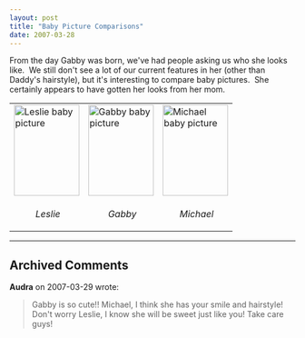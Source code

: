 ```yaml
---
layout: post
title: "Baby Picture Comparisons"
date: 2007-03-28
---
```


<p>From the day Gabby was born, we've had people asking us who she looks like.  We still don't see a lot of our current features in her (other than Daddy's hairstyle), but it's interesting to compare baby pictures.  She certainly appears to have gotten her looks from her mom.</p>
<table cellspacing="2" cellpadding="2" border="0">
    <tbody>
        <tr>
            <td><img height="160" alt="Leslie baby picture" src="http://www.thepaladinos.com/Portals/thepaladinos/CompLeslie.jpg" width="115"/></td>
            <td><img height="160" alt="Gabby baby picture" src="http://www.thepaladinos.com/Portals/thepaladinos/CompGabby.JPG" width="115"/></td>
            <td><img height="160" alt="Michael baby picture" src="http://www.thepaladinos.com/Portals/thepaladinos/CompMichael.jpg" width="115"/></td>
        </tr>
        <tr>
            <td>
            <p align="center"> <em>Leslie</em></p>
            </td>
            <td>
            <p align="center"> <em>Gabby</em></p>
            </td>
            <td>
            <p align="center"> <em>Michael</em></p>
            </td>
        </tr>
    </tbody>
</table>


---

## Archived Comments

**Audra** on 2007-03-29 wrote:

> Gabby is so cute!!  Michael, I think she has your smile and hairstyle! Don't worry Leslie, I know she will be sweet just like you!  Take care guys!
